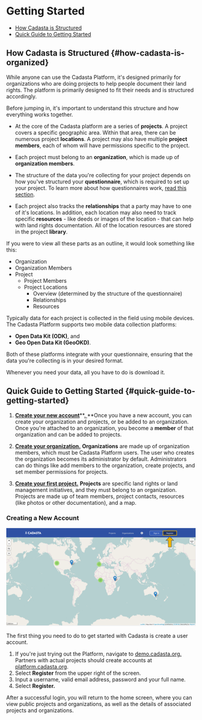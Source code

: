 # Getting Started


* [How Cadasta is Structured](#how-cadasta-is-organized)
* [Quick Guide to Getting Started](#quick-guide-to-getting-started)



## How Cadasta is Structured {#how-cadasta-is-organized}

While anyone can use the Cadasta Platform, it's designed primarily for organizations who are doing projects to help people document their land rights. The platform is primarily designed to fit their needs and is structured accordingly.

Before jumping in, it's important to understand this structure and how everything works together. 

* At the core of the Cadasta platform are a series of **projects**. A project covers a specific geographic area. Within that area, there can be numerous project **locations**. A project may also have multiple **project members**, each of whom will have permissions specific to the project.

* Each project must belong to an **organization**, which is made up of **organization members**. 

* The structure of the data you're collecting for your project depends on how you've structured your **questionnaire**, which is required to set up your project. To learn more about how questionnaires work, [read this section](08-XLSForms.md).

* Each project also tracks the **relationships** that a party may have to one of it's locations. In addition, each location may also need to track specific **resources** - like deeds or images of the location - that can help with land rights documentation. All of the location resources are stored in the project **library**.


If you were to view all these parts as an outline, it would look something like this:

* Organization
 * Organization Members
 * Project
     * Project Members
     * Project Locations
         * Overview (determined by the structure of the questionnaire)
         * Relationships
         * Resources

Typically data for each project is collected in the field using mobile devices. The Cadasta Platform supports two mobile data collection platforms:

* **Open Data Kit (ODK)**, and
* **Geo Open Data Kit (GeoOKD)**.

Both of these platforms integrate with your questionnaire, ensuring that the data you're collecting is in your desired format.

Whenever you need your data, all you have to do is download it.


## Quick Guide to Getting Started {#quick-guide-to-getting-started}

1. [**Create your new account**](#createnewaccount)**[. ](#createnewaccount)**Once you have a new account, you can create your organization and projects, or be added to an organization. Once you're attached to an organization, you become a **member** of that organization and can be added to projects.

2. **[Create your organization](/2-organizations.md)[.](/2-organizations.md)** **Organizations** are made up of organization members, which must be Cadasta Platform users. The user who creates the organization becomes its administrator by default. Administrators can do things like add members to the organization, create projects, and set member permissions for projects.

3. **[Create your fi](/projects.md)**[**r**](/en/projects.md)**[st project.](/projects.md)** **Projects** are specific land rights or land management initiatives, and they must belong to an organization. Projects are made up of team members, project contacts, resources \(like photos or other documentation\), and a map.


### **Creating a New Account**

![](/assets/sign-in-register-arrow.png)

The first thing you need to do to get started with Cadasta is create a user account.

1. If you're just trying out the Platform, navigate to [demo.cadasta.org. ](https://demo.cadasta.org)Partners with actual projects should create accounts at [platform.cadasta.org](https://platform.cadasta.org).
2. Select **Register** from the upper right of the screen. 
3. Input a username, valid email address, password and your full name.
4. Select **Register.**

After a successful login, you will return to the home screen, where you can view public projects and organizations, as well as the details of associated projects and organizations.

